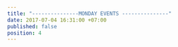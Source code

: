 ```yaml
---
title: "---------------MONDAY EVENTS ---------------"
date: 2017-07-04 16:31:00 +07:00
published: false
position: 4
---
```


